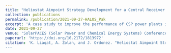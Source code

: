 ```yaml
---
title: "Heliostat Aimpoint Strategy Development for a Central Receiver System Plant in Pakistani Climate"
collection: publications
permalink: /publication/2021-09-27-HALOS_Pak
excerpt: 'A case study to improve the performance of CSP power plants in Pakistan.'
date: 2021-09-27
venue: 'SolarPACES (Solar Power and Chemical Energy Systems) Conference, 2021'
paperurl: 'https://doi.org/10.2172/1813972'
citation: 'K. Liaqat, A. Zolan, and J. Ordonez. "Heliostat Aimpoint Strategy Development for a Central Receiver System Plant in Pakistani Climate". SolarPACES (Solar Power and Chemical Energy Systems) Conference, 2021
---
```


